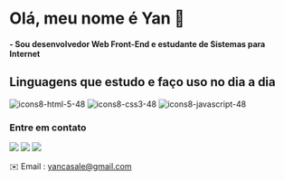 # Olá, meu nome é Yan 👋
#### - Sou desenvolvedor Web Front-End e estudante de Sistemas para Internet

## Linguagens que estudo e faço uso no dia a dia
![icons8-html-5-48](https://user-images.githubusercontent.com/79453924/134423311-9d1627ae-ba1b-44aa-996d-238f8e57aa1d.png)
![icons8-css3-48](https://user-images.githubusercontent.com/79453924/134423360-d3a65166-5569-4c07-98e2-26ab3f6f5d9a.png)
![icons8-javascript-48](https://user-images.githubusercontent.com/79453924/134423502-aa8c3559-8f17-41c4-a798-9009a211b71f.png)






### Entre em contato

[![][1.1]][1]
[![][2.1]][2]
[![][3.1]][3]

✉️ Email : yancasale@gmail.com



[1.1]: https://user-images.githubusercontent.com/79453924/134422627-93df7c7b-55d1-4b77-bb3b-850e8c4e8105.png
[2.1]: https://user-images.githubusercontent.com/79453924/134422727-a747926d-4bb9-46b9-b61f-f08fc489c204.png
[3.1]: https://user-images.githubusercontent.com/79453924/134422862-5d99494a-6f7b-43f8-8e7c-7dc61a394d38.png

[1]: https://twitter.com/yancasale13
[2]: https://www.linkedin.com/in/yancasale/
[3]: https://www.instagram.com/yancasale/
